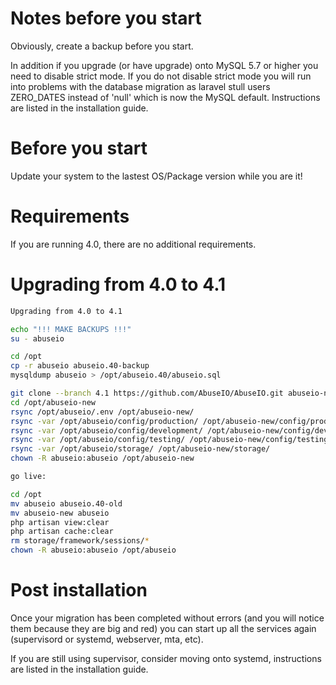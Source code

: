 # Notes before you start

Obviously, create a backup before you start.

In addition if you upgrade (or have upgrade) onto MySQL 5.7 or higher you need to disable strict mode. If you do
not disable strict mode you will run into problems with the database  migration as laravel stull users ZERO_DATES
instead of 'null' which is now the MySQL default. Instructions are listed in the installation guide.

# Before you start

Update your system to the lastest OS/Package version while you are it!

# Requirements

If you are running 4.0, there are no additional requirements.

# Upgrading from 4.0 to 4.1

```bash
Upgrading from 4.0 to 4.1

echo "!!! MAKE BACKUPS !!!"
su - abuseio

cd /opt
cp -r abuseio abuseio.40-backup
mysqldump abuseio > /opt/abuseio.40/abuseio.sql

git clone --branch 4.1 https://github.com/AbuseIO/AbuseIO.git abuseio-new
cd /opt/abuseio-new
rsync /opt/abuseio/.env /opt/abuseio-new/
rsync -var /opt/abuseio/config/production/ /opt/abuseio-new/config/production/
rsync -var /opt/abuseio/config/development/ /opt/abuseio-new/config/development/
rsync -var /opt/abuseio/config/testing/ /opt/abuseio-new/config/testing/
rsync -var /opt/abuseio/storage/ /opt/abuseio-new/storage/
chown -R abuseio:abuseio /opt/abuseio-new

go live:

cd /opt
mv abuseio abuseio.40-old
mv abuseio-new abuseio
php artisan view:clear
php artisan cache:clear
rm storage/framework/sessions/*
chown -R abuseio:abuseio /opt/abuseio
```


# Post installation

Once your migration has been completed without errors (and you will notice them because they are big and red) you 
can start up all the services again (supervisord or systemd, webserver, mta, etc).

If you are still using supervisor, consider moving onto systemd, instructions are listed in the installation guide.

